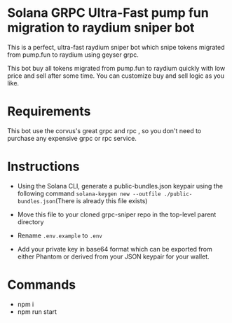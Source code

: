 # Solana GRPC Ultra-Fast pump fun migration to raydium sniper bot

This is a perfect, ultra-fast raydium sniper bot which snipe tokens migrated from pump.fun to raydium using geyser grpc.

This bot buy all tokens migrated from pump.fun to raydium quickly with low price and sell after some time. You can customize buy and sell logic as you like.

# Requirements
This bot use the corvus's great grpc and rpc , so you don't need to purchase any expensive grpc or rpc service.

# Instructions
- Using the Solana CLI, generate a public-bundles.json keypair using the following command
`solana-keygen new --outfile ./public-bundles.json`(There is already this file exists)

- Move this file to your cloned grpc-sniper repo in the top-level parent directory
- Rename `.env.example` to `.env`
- Add your private key in base64 format which can be exported from either Phantom or derived from your JSON keypair for your wallet.

# Commands
- npm i
- npm run start
